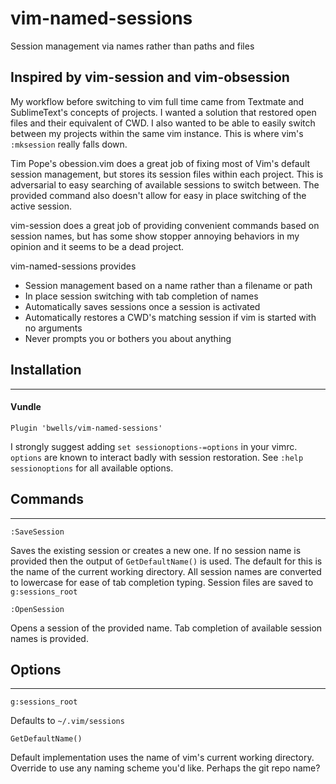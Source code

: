 # vim-named-sessions
Session management via names rather than paths and files

## Inspired by vim-session and vim-obsession

My workflow before switching to vim full time came from Textmate and
SublimeText's concepts of projects. I wanted a solution that restored open
files and their equivalent of CWD. I also wanted to be able to easily switch
between my projects within the same vim instance. This is where vim's
`:mksession` really falls down.

Tim Pope's obession.vim does a great job of fixing most of Vim's default
session management, but stores its session files within each project. This is
adversarial to easy searching of available sessions to switch between. The
provided command also doesn't allow for easy in place switching of the active
session.

vim-session does a great job of providing convenient commands based on session
names, but has some show stopper annoying behaviors in my opinion and it seems
to be a dead project.

vim-named-sessions provides

* Session management based on a name rather than a filename or path
* In place session switching with tab completion of names
* Automatically saves sessions once a session is activated
* Automatically restores a CWD's matching session if vim is started with no
  arguments
* Never prompts you or bothers you about anything

## Installation
---------------
#### Vundle
```
Plugin 'bwells/vim-named-sessions'
```

I strongly suggest adding `set sessionoptions-=options` in your vimrc.
`options` are known to interact badly with session restoration. See `:help
sessionoptions` for all available options.

## Commands
-----------

`:SaveSession`

Saves the existing session or creates a new one. If no session name is provided
then the output of `GetDefaultName()` is used. The default for this is the name
of the current working directory. All session names are converted to lowercase
for ease of tab completion typing. Session files are saved to `g:sessions_root`

`:OpenSession`

Opens a session of the provided name. Tab completion of available session names
is provided.

## Options
----------

`g:sessions_root`

Defaults to `~/.vim/sessions`

`GetDefaultName()`

Default implementation uses the name of vim's current working directory.
Override to use any naming scheme you'd like. Perhaps the git repo name?
